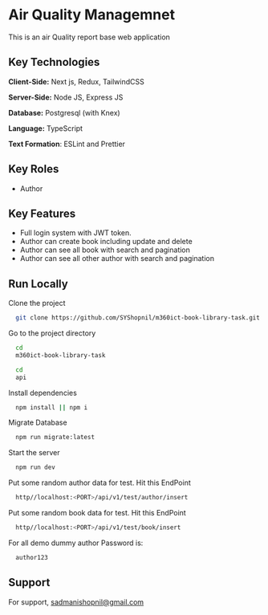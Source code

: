 # Air Quality Managemnet

This is an air Quality report base web application

## Key Technologies

**Client-Side:** Next js, Redux, TailwindCSS

**Server-Side:** Node JS, Express JS

**Database:** Postgresql (with Knex)

**Language:** TypeScript

**Text Formation**: ESLint and Prettier

## Key Roles

- Author

## Key Features

- Full login system with JWT token.
- Author can create book including update and delete
- Author can see all book with search and pagination
- Author can see all other author with search and pagination

## Run Locally

Clone the project

```bash
  git clone https://github.com/SYShopnil/m360ict-book-library-task.git
```

Go to the project directory

```bash
  cd
  m360ict-book-library-task
```

```bash
  cd
  api
```

Install dependencies

```bash
  npm install || npm i
```

Migrate Database

```bash
  npm run migrate:latest
```

Start the server

```bash
  npm run dev
```

Put some random author data for test. Hit this EndPoint

```bash
  http//localhost:<PORT>/api/v1/test/author/insert
```

Put some random book data for test. Hit this EndPoint

```bash
  http//localhost:<PORT>/api/v1/test/book/insert
```

For all demo dummy author Password is:

```bash
  author123
```

## Support

For support, sadmanishopnil@gmail.com

